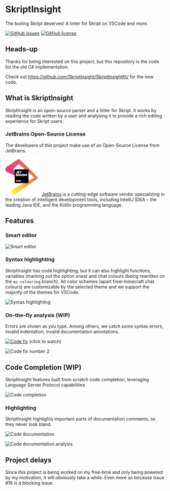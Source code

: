 # SkriptInsight

The tooling Skript deserves! A linter for Skript on VSCode and more.

[![GitHub issues](https://img.shields.io/github/issues/SkriptInsight/SkriptInsight?style=for-the-badge)](https://github.com/SkriptInsight/SkriptInsight/issues)
[![GitHub license](https://img.shields.io/github/license/SkriptInsight/SkriptInsight?style=for-the-badge)](https://github.com/SkriptInsight/SkriptInsight/blob/master/LICENSE)

## Heads-up

Thanks for being interested on this project, but this repository is the code for the old C# implementation.

Check out https://github.com/SkriptInsight/SkriptInsightKt/ for the new code.

## What is SkriptInsight

SkriptInsight is an open-source parser and a linter for Skript. It works by reading the code written by a user and analysing it to provide a rich editing experience for Skript users.


### JetBrains Open-Source License

The developers of this project make use of an Open-Source License from JetBrains.

<a href="https://www.jetbrains.com/?from=SkriptInsight"><img alt="Jetbrains Logo" src="https://raw.githubusercontent.com/SkriptInsight/SkriptInsight/master/assets/jetbrains.png" height=120></img></a>
[JetBrains](https://www.jetbrains.com/?from=SkriptInsight) is a cutting-edge software vendor specializing in the creation of intelligent development tools, including IntelliJ IDEA – the leading Java IDE, and the Kotlin programming language.


## Features

### Smart editor

![Smart editor](https://i.imgur.com/TFP43nA.png)

### Syntax highlighting

SkriptInsight has code highlighting, but it can also highlight functions, variables (marking out the option ones) and chat colours (being rewritten on the `mc-colouring` branch). 
All color schemes (apart from minecraft chat colours) are customizable by the selected theme and we support the majority of the themes for VSCode.

![Syntax highlighting](https://i.imgur.com/7mW1cgf.png)

### On-the-fly analysis (WIP)

Errors are shown as you type. Among others, we catch some syntax errors, invalid indentation, invalid documentation annotations.

[![Code fix](https://i.imgur.com/8zhKmCt.png)](https://i.imgur.com/gMnkmRw.mp4)
(click to watch)

![Code fix number 2](https://i.imgur.com/elnpeR0.png)

## Code Completion (WIP)

SkriptInsight features built from scratch code completion, leveraging Language Server Protocol capabilities. 

![Code completion](https://i.imgur.com/HghmfrK.png)

### Highlighting

SkriptInsight highlights important parts of documentation comments, so they never look bland.

![Code documentation](https://i.imgur.com/wbzhf1W.png)

![Code documentation analysis](https://i.imgur.com/Hvj5PBT.png)

## Project delays

Since this project is being worked on my free-time and only being powered by my motivation, it will obviously take a while.
Even more so because issue #16 is a blocking issue.
